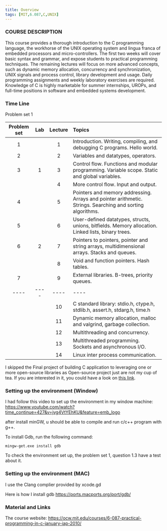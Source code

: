 ```yaml
---
title: Overview
tags: [MIT,6.087,C,UNIX]
---
```


### COURSE DESCRIPTION
This course provides a thorough introduction to the C programming language, the workhorse of the UNIX operating system and lingua franca of embedded processors and micro-controllers. The first two weeks will cover basic syntax and grammar, and expose students to practical programming techniques. The remaining lectures will focus on more advanced concepts, such as dynamic memory allocation, concurrency and synchronization, UNIX signals and process control, library development and usage. Daily programming assignments and weekly laboratory exercises are required. Knowledge of C is highly marketable for summer internships, UROPs, and full-time positions in software and embedded systems development.

### Time Line

Problem set 1

|Problem set|Lab|Lecture|Topics|
|:----:     |:----:|:----:|:----|
|1| |1|Introduction. Writing, compiling, and debugging C programs. Hello world.|
|2| |2|Variables and datatypes, operators.|
|3|1|3|Control flow. Functions and modular programming. Variable scope. Static and global variables.|
| | |4|More control flow. Input and output.|
|4| |5|Pointers and memory addressing. Arrays and pointer arithmetic. Strings. Searching and sorting algorithms.|
|5| |6|User-defined datatypes, structs, unions, bitfields. Memory allocation. Linked lists, binary trees.|
|6|2|7|Pointers to pointers, pointer and string arrays, multidimensional arrays. Stacks and queues.|
| | |8|Void and function pointers. Hash tables.|
|7| |9|External libraries. B-trees, priority queues.|
|----|----|----|----|
| | |10|C standard library: stdio.h, ctype.h, stdlib.h, assert.h, stdarg.h, time.h|
| | |11|Dynamic memory allocation, malloc and valgrind, garbage collection.|
| | |12|Multithreading and concurrency.|
| | |13|Multithreaded programming. Sockets and asynchronous I/O.|
| | |14|Linux inter process communication.|


I skipped the Final project of building C application to leveraging one or more open-source libraries as Open-source project just are not my cup of tea. If you are interested in it, you could have a look on <a href = "https://ocw.mit.edu/courses/6-087-practical-programming-in-c-january-iap-2010/9796fe2dda5404aa9d14a49081b842d8_MIT6_087IAP10_project.pdf">this link</a>.

### Setting up the environment (Window) 
I had follow this video to set up the environment in my window machine: https://www.youtube.com/watch?time_continue=427&v=jvg4VtYEhKU&feature=emb_logo

after install minGW, u should be able to compile and run c/c++ program with g++.

To install Gdb, run the following command:

`mingw-get.exe install gdb`

To check the environment set up, the problem set 1, question 1.3 have a test about it.

### Setting up the environment (MAC) 

I use the Clang complier provided by xcode.gd

Here is how I install gdb
https://ports.macports.org/port/gdb/


### Material and Links

The course website: https://ocw.mit.edu/courses/6-087-practical-programming-in-c-january-iap-2010/

